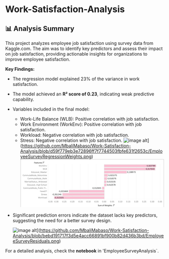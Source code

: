# Work-Satisfaction-Analysis

## 📊 Analysis Summary
This project analyzes employee job satisfaction using survey data from Kaggle.com. The aim was to identify key predictors and assess their impact
on job satisfaction, providing actionable insights for organizations to improve employee satisfaction.

 **Key Findings:**
- The regression model explained 23% of  the variance in work satisfaction. 
  
- The model achieved an **R² score of 0.23**, indicating weak predictive capability.
  
- Variables included in the final model:
   - Work-Life Balance (WLB): Positive correlation with job satisfaction.
   - Work Environment (WorkEnv): Positive correlation with job satisfaction.
   - Workload: Negative correlation with job satisfaction.
   - Stress: Negative correlation with job satisfaction.
     ![image alt]([)](https://github.com/MbaliMabaso/Work-Satisfaction-Analysis/blob/d59f779eb3e72896ff7f7744503fbfe631f2653c/EmployeeSurveyRegressionWeights.png)
     ![](EmployeeSurveyRegressionWeights.png)
     
     
- Significant prediction errors indicate the dataset lacks key predictors, suggesting the need for a better survey design.

  ![image alt]([)](https://github.com/MbaliMabaso/Work-Satisfaction-Analysis/blob/bebd191717f3d5e4acc66891bf900b82d436b3bd/EmployeeSurveyResiduals.png)
  
For a detailed analysis, check the **notebook** in 'EmployeeSurveyAnalysis`.[
](https://github.com/MbaliMabaso/Work-Satisfaction-Analysis/blob/8b29a30bb04a7fff014805aa607b194bab7e97d9/EmployeeSurveyAnalysis.ipynb)

